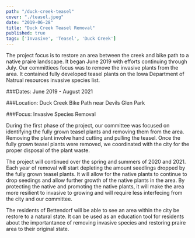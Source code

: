 ```yaml
---
path: "/duck-creek-teasel"
cover: "./teasel.jpeg"
date: "2019-06-28"
title: "Duck Creek Teasel Removal"
published: true
tags: ['Invasive', 'Teasel', 'Duck Creek']
---
```

The project focus is to restore an area between the creek and bike path to a native praire landscape. It began June 2019 with efforts continuing through July.  Our committiees focus was to remove the invasive plants from the area.  It contained fully developed teasel plants on the Iowa Department of Natrual resources invasive species list.

###Dates: June 2019 - August 2021

###Location: Duck Creek Bike Path near Devils Glen Park

###Focus: Invasive Species Removal

During the first phase of the project, our committee was focused on identifying the fully grown teasel plants and removing them from the area.  Removing the plant involve hand cutting and pulling the teasel.  Once the fully grown teasel plants were removed, we coordinated with the city for the proper disposal of the plant waste.

The project will continued over the spring and summers of 2020 and 2021.  Each year of removal will start depleting the amount seedlings dropped by the fully grown teasel plants.  It will allow for the native plants to continue to drop seedings and allow further growth of the native plants in the area.  By protecting the native and promoting the native plants, it will make the area more resilient to invasive to growing and will require less interfecing from the city and our committee.

The residents of Bettendorf will be able to see an area within the city be restore to a natural state.  It can be used as an education tool for residents about the importantance of removing invasive species and restoring praire area to their original state.
